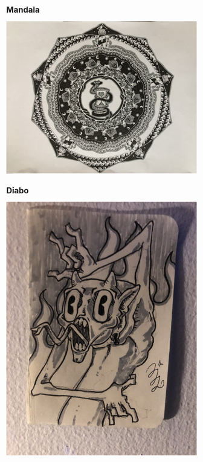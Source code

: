 ## Mandala
![Mandala](../../../../assets/img/categories/drawings/ink/random/mandala.jpg)

## Diabo
![Mandala](../../../../assets/img/categories/drawings/ink/random/diabo.jpg)